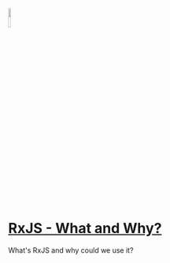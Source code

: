 <img src="https://i.ytimg.com/vi/T9wOu11uU6U/maxresdefault.jpg" width="10%" height="10%">

# [RxJS - What and Why?](https://www.youtube.com/watch?v=T9wOu11uU6U)

What's RxJS and why could we use it?